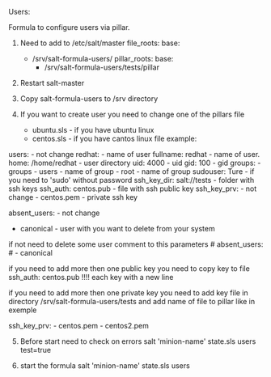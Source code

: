  Users:

Formula to configure users via pillar.

1. Need to add to /etc/salt/master
    file_roots:
       base:
	 - /srv/salt-formula-users/
    pillar_roots:
	base:
         - /srv/salt-formula-users/tests/pillar

2. Restart salt-master
3. Copy salt-formula-users to /srv directory
4. If you want to create user you need to change one of the pillars file
    - ubuntu.sls - if you have ubuntu linux
    - centos.sls - if you have cantos linux
file example:

users:   				- not change
  redhat:				- name of user 
    fullname: redhat			- name of user.
    home: /home/redhat			- user directory
    uid: 4000				- uid 
    gid: 100				- gid
    groups:				- groups
      - users				- name of group
      - root				- name of group 
    sudouser: Ture			- if you need to 'sudo' without password
    ssh_key_dir: salt://tests		- folder with ssh keys
    ssh_auth: centos.pub		- file with ssh public key
    ssh_key_prv:			- not change
      - centos.pem			- private ssh key

absent_users:				- not change
  - canonical				- user with you want to delete from your system

if not need to delete some user comment to this parameters
    # absent_users:
    #  - canonical

if you need to add more then one public key you need to copy key to file
ssh_auth: centos.pub 
!!!! each key with a new line

if you need to add more then one private key you need to add key file
in directory /srv/salt-formula-users/tests and add name of file to pillar like in exemple

   ssh_key_prv:
      - centos.pem
      - centos2.pem

5. Before start need to check on errors 
    salt 'minion-name' state.sls users test=true

6. start the formula 
    salt 'minion-name' state.sls users